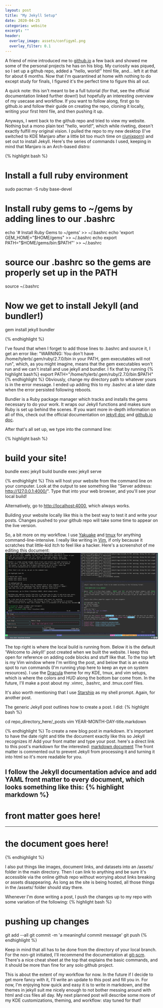 ```yaml
---
layout: post
title: "My Jekyll Setup"
date: 2020-04-25
categories: website
excerpt: ""
header:
  overlay_image: assets/configyml.png
  overlay_filter: 0.1
---
```

A friend of mine introduced me to [github.io] a few back and showed me some of
the personal projects he has on his blog.
My curiosity was piqued, so I set up a github repo, added a "hello, world!" 
html file, and... left it at that for about 6 months.
Now that I'm quarantined at home with nothing to do except study for finals,
I figured it's the perfect time to figure this all out. 

A quick note: this isn't meant to be a full tutorial (for that, see the official
documentation linked further down!) but hopefully an interesting overview of my
usecase and workflow. If you want to follow along, first go to github.io and follow
their guide on creating the repo, cloning it locally, writing your first html file,
and then pushing it up.

Anyways, I went back to the github repo and tried to view my website. Nothing
but a mono plain text "hello, world!", which while riveting, doesn't exactly
fulfill my original vision. I pulled the repo to my new desktop
(I've switched to KDE Manjaro after a little bit too much time on [r/unixporn])
and set out to install Jekyll. Here's the series of commands I used, keeping in mind
that Manjaro is an Arch-based distro:

{% highlight bash %}

# Install a full ruby environment
sudo pacman -S ruby base-devel

# Install ruby gems to ~/gems by adding lines to our .bashrc
echo '# Install Ruby Gems to ~/gems' >>  ~/.bashrc
echo 'export GEM_HOME="$HOME/gems" >> ~/.bashrc
echo export PATH="$HOME/gems/bin:$PATH"' >> ~/.bashrc

# source our .bashrc so the gems are properly set up in the PATH
source ~/.bashrc

# Now we get to install Jekyll (and bundler!)
gem install jekyll bundler

{% endhighlight %}

I've found that when I forget to add those lines to .bashrc and source it,
I get an error like: "WARNING: You don't have /home/tylerb/.gem/ruby/2.7.0/bin in your
PATH, gem executables will not run", which, as you might imagine, means that
the gem executables won't run and we can't install and use jekyll and bundler.
I fix that by running
{% highlight bash%}
export PATH="/home/tylerb/.gem/ruby/2.7.0/bin:$PATH"
{% endhighlight %}
Obviously, change my directory path to whatever yours is in the error message. I
ended up adding this to my .bashrc at a later date when the error persisted
following reboots.

Bundler is a Ruby package manager which tracks and installs the gems necessary to
do your work. It wraps our Jekyll functions and makes sure Ruby is set up behind
the scenes. If you want more in-depth information on all of this, check out
the official documentation on [jekyll doc] and [github.io doc]. 

After that's all set up, we type into the command line:

{% highlight bash %}

# build your site!
bundle exec jekyll build
bundle exec jekyll serve

{% endhighlight %}
This will host your website from the command line on your computer. Look
at the output to see something like "Server address: http://127.0.0.1:4000/".
Type that into your web browser, and you'll see your local build!

Alternatively, go to [http://localhost:4000], which always works.

Building your website locally like this is the best way to test it and write your posts.
Changes pushed to your github repo will take some time to appear on the live version.

So, a bit more on my workflow. I use [Yakuake] and [tmux] for anything
command-line-intensive. I really like writing in [Vim], if only because it scratches
that little-kid itch to feel like a hacker. Here's a screenshot of me editing this document:
![Yakuake Setup](/assets/Screenshot_20200425_151631.png)

The top right is where the local build is running from. Below it is the default
'Welcome to Jekyll!' post created when we built the website. I keep
this open for reference on adding code blocks and stuff like that. To the top left is my
Vim window where I'm writing the post, and below that is an extra spot to run
commands (I'm running ytop here to keep an eye on system resources). I use the 
[Dracula] theme for my KDE, tmux, and vim setups, which is where
the colors and HUD along the bottom bar come from. In the future, I'll make a 
post about my .vimrc, .bashrc, and .tmux.conf files.

It's also worth mentioning that I use [Starship] as my shell prompt. Again,
for another post.

The generic Jekyll post outlines how to create a post. I did:
{% highlight bash %}

cd repo_directory_here/_posts
vim YEAR-MONTH-DAY-title.markdown

{% endhighlight %}
To create a new blog post in markdown. It's important to have the date right
and title the document exactly like this so Jekyll recognizes it! Add your front matter
and type your post. here's a direct link to this post's markdown for the interested:
[markdown document](/assets/2020-04-25-my-jekyll-setup.txt)
The front matter is commented out to prevent Jekyll from processing it and
turning it into html so it's more readable for you.

I follow the Jekyll documentation advice and add YAML front matter to every
document, which looks something like this:
{% highlight markdown %}
---
# front matter goes here!
---
# the document goes here!
{% endhighlight %}

I also put things like images, document links, and datasets into an /assets/
folder in the main directory. Then I can link to anything and be sure it's
accessible via the online github repo without worrying about links breaking or
assets disappearing. As long as the site is being hosted, all those things in
the /assets/ folder should stay there.

Whenever I'm done writing a post, I push the changes up to my repo with some
variation of the following:
{% highlight bash %}
# pushing up changes
git add --all
git commit -m 'a meaningful commit message'
git push
{% endhighlight %}

Keep in mind that all has to be done from the directory of your local branch.
For the non-git initiated, I'll recommend the documentation at [git-scm].
There's a nice cheat sheet at the top that explains the basic commands, and
it should be more than fine for any solo github project.

This is about the extent of my workflow for now. In the future if I decide to
get more fancy with it, I'll write an update to this post and fill you in. For
now, I'm enjoying how quick and easy it is to write in markdown, and the themes
in jekyll suit me nicely enough to not bother messing around with html and css
files all day. My next planned post will describe some more of my KDE
customizations, theming, and workflow: stay tuned for that!

[r/unixporn]: https://reddit.com/r/unixporn/
[github.io]: https://github.io/
[http://localhost:4000]: http://localhost:4000]
[jekyll doc]: https://jekyllrb.com/docs/
[github.io doc]: https://help.github.com/en/github/working-with-github-pages/setting-up-a-github-pages-site-with-jekyll
[Yakuake]: https://wiki.archlinux.org/index.php/Yakuake
[Dracula]: https://draculatheme.com/
[Starship]: https://starship.rs/
[tmux]: https://github.com/tmux/tmux
[Vim]: https://www.vim/org
[git-scm]: https://git-scm.com/docs
